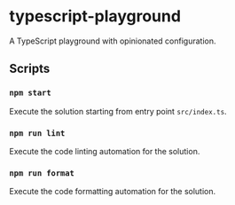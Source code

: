 # typescript-playground

A TypeScript playground with opinionated configuration.

## Scripts

### `npm start`

Execute the solution starting from entry point `src/index.ts`.

### `npm run lint`

Execute the code linting automation for the solution.

### `npm run format`

Execute the code formatting automation for the solution.
